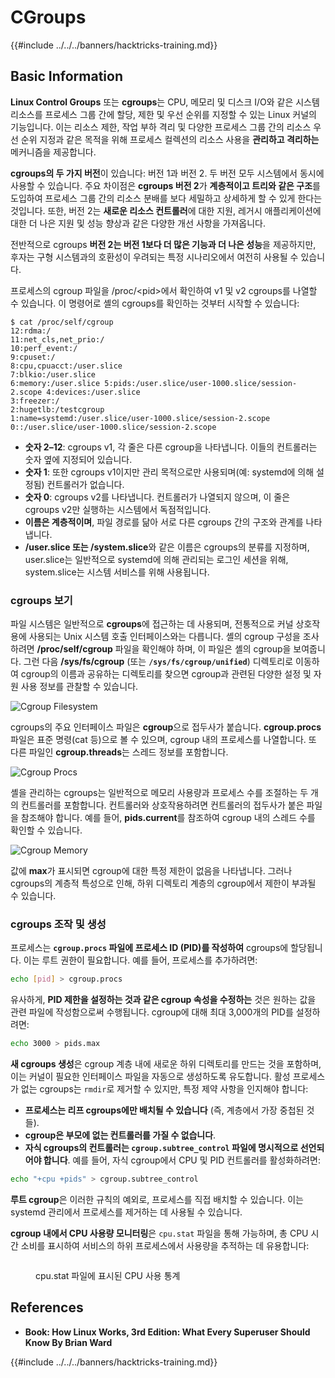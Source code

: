 # CGroups

{{#include ../../../banners/hacktricks-training.md}}

## Basic Information

**Linux Control Groups** 또는 **cgroups**는 CPU, 메모리 및 디스크 I/O와 같은 시스템 리소스를 프로세스 그룹 간에 할당, 제한 및 우선 순위를 지정할 수 있는 Linux 커널의 기능입니다. 이는 리소스 제한, 작업 부하 격리 및 다양한 프로세스 그룹 간의 리소스 우선 순위 지정과 같은 목적을 위해 프로세스 컬렉션의 리소스 사용을 **관리하고 격리하는** 메커니즘을 제공합니다.

**cgroups의 두 가지 버전**이 있습니다: 버전 1과 버전 2. 두 버전 모두 시스템에서 동시에 사용할 수 있습니다. 주요 차이점은 **cgroups 버전 2**가 **계층적이고 트리와 같은 구조**를 도입하여 프로세스 그룹 간의 리소스 분배를 보다 세밀하고 상세하게 할 수 있게 한다는 것입니다. 또한, 버전 2는 **새로운 리소스 컨트롤러**에 대한 지원, 레거시 애플리케이션에 대한 더 나은 지원 및 성능 향상과 같은 다양한 개선 사항을 가져옵니다.

전반적으로 cgroups **버전 2는 버전 1보다 더 많은 기능과 더 나은 성능**을 제공하지만, 후자는 구형 시스템과의 호환성이 우려되는 특정 시나리오에서 여전히 사용될 수 있습니다.

프로세스의 cgroup 파일을 /proc/\<pid>에서 확인하여 v1 및 v2 cgroups를 나열할 수 있습니다. 이 명령어로 셸의 cgroups를 확인하는 것부터 시작할 수 있습니다:
```shell-session
$ cat /proc/self/cgroup
12:rdma:/
11:net_cls,net_prio:/
10:perf_event:/
9:cpuset:/
8:cpu,cpuacct:/user.slice
7:blkio:/user.slice
6:memory:/user.slice 5:pids:/user.slice/user-1000.slice/session-2.scope 4:devices:/user.slice
3:freezer:/
2:hugetlb:/testcgroup
1:name=systemd:/user.slice/user-1000.slice/session-2.scope
0::/user.slice/user-1000.slice/session-2.scope
```
- **숫자 2–12**: cgroups v1, 각 줄은 다른 cgroup을 나타냅니다. 이들의 컨트롤러는 숫자 옆에 지정되어 있습니다.
- **숫자 1**: 또한 cgroups v1이지만 관리 목적으로만 사용되며(예: systemd에 의해 설정됨) 컨트롤러가 없습니다.
- **숫자 0**: cgroups v2를 나타냅니다. 컨트롤러가 나열되지 않으며, 이 줄은 cgroups v2만 실행하는 시스템에서 독점적입니다.
- **이름은 계층적이며**, 파일 경로를 닮아 서로 다른 cgroups 간의 구조와 관계를 나타냅니다.
- **/user.slice 또는 /system.slice**와 같은 이름은 cgroups의 분류를 지정하며, user.slice는 일반적으로 systemd에 의해 관리되는 로그인 세션을 위해, system.slice는 시스템 서비스를 위해 사용됩니다.

### cgroups 보기

파일 시스템은 일반적으로 **cgroups**에 접근하는 데 사용되며, 전통적으로 커널 상호작용에 사용되는 Unix 시스템 호출 인터페이스와는 다릅니다. 셸의 cgroup 구성을 조사하려면 **/proc/self/cgroup** 파일을 확인해야 하며, 이 파일은 셸의 cgroup을 보여줍니다. 그런 다음 **/sys/fs/cgroup** (또는 **`/sys/fs/cgroup/unified`**) 디렉토리로 이동하여 cgroup의 이름과 공유하는 디렉토리를 찾으면 cgroup과 관련된 다양한 설정 및 자원 사용 정보를 관찰할 수 있습니다.

![Cgroup Filesystem](<../../../images/image (1128).png>)

cgroups의 주요 인터페이스 파일은 **cgroup**으로 접두사가 붙습니다. **cgroup.procs** 파일은 표준 명령(cat 등)으로 볼 수 있으며, cgroup 내의 프로세스를 나열합니다. 또 다른 파일인 **cgroup.threads**는 스레드 정보를 포함합니다.

![Cgroup Procs](<../../../images/image (281).png>)

셸을 관리하는 cgroups는 일반적으로 메모리 사용량과 프로세스 수를 조절하는 두 개의 컨트롤러를 포함합니다. 컨트롤러와 상호작용하려면 컨트롤러의 접두사가 붙은 파일을 참조해야 합니다. 예를 들어, **pids.current**를 참조하여 cgroup 내의 스레드 수를 확인할 수 있습니다.

![Cgroup Memory](<../../../images/image (677).png>)

값에 **max**가 표시되면 cgroup에 대한 특정 제한이 없음을 나타냅니다. 그러나 cgroups의 계층적 특성으로 인해, 하위 디렉토리 계층의 cgroup에서 제한이 부과될 수 있습니다.

### cgroups 조작 및 생성

프로세스는 **`cgroup.procs` 파일에 프로세스 ID (PID)를 작성하여** cgroups에 할당됩니다. 이는 루트 권한이 필요합니다. 예를 들어, 프로세스를 추가하려면:
```bash
echo [pid] > cgroup.procs
```
유사하게, **PID 제한을 설정하는 것과 같은 cgroup 속성을 수정하는** 것은 원하는 값을 관련 파일에 작성함으로써 수행됩니다. cgroup에 대해 최대 3,000개의 PID를 설정하려면:
```bash
echo 3000 > pids.max
```
**새 cgroups 생성**은 cgroup 계층 내에 새로운 하위 디렉토리를 만드는 것을 포함하며, 이는 커널이 필요한 인터페이스 파일을 자동으로 생성하도록 유도합니다. 활성 프로세스가 없는 cgroups는 `rmdir`로 제거할 수 있지만, 특정 제약 사항을 인지해야 합니다:

- **프로세스는 리프 cgroups에만 배치될 수 있습니다** (즉, 계층에서 가장 중첩된 것들).
- **cgroup은 부모에 없는 컨트롤러를 가질 수 없습니다**.
- **자식 cgroups의 컨트롤러는 `cgroup.subtree_control` 파일에 명시적으로 선언되어야 합니다**. 예를 들어, 자식 cgroup에서 CPU 및 PID 컨트롤러를 활성화하려면:
```bash
echo "+cpu +pids" > cgroup.subtree_control
```
**루트 cgroup**은 이러한 규칙의 예외로, 프로세스를 직접 배치할 수 있습니다. 이는 systemd 관리에서 프로세스를 제거하는 데 사용될 수 있습니다.

**cgroup 내에서 CPU 사용량 모니터링**은 `cpu.stat` 파일을 통해 가능하며, 총 CPU 시간 소비를 표시하여 서비스의 하위 프로세스에서 사용량을 추적하는 데 유용합니다:

<figure><img src="../../../images/image (908).png" alt=""><figcaption><p>cpu.stat 파일에 표시된 CPU 사용 통계</p></figcaption></figure>

## References

- **Book: How Linux Works, 3rd Edition: What Every Superuser Should Know By Brian Ward**

{{#include ../../../banners/hacktricks-training.md}}

